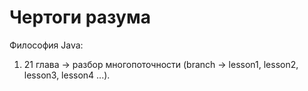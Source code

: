 # Чертоги разума

Философия Java:
1. 21 глава -> разбор многопоточности (branch -> lesson1, lesson2, lesson3, lesson4 ...).
